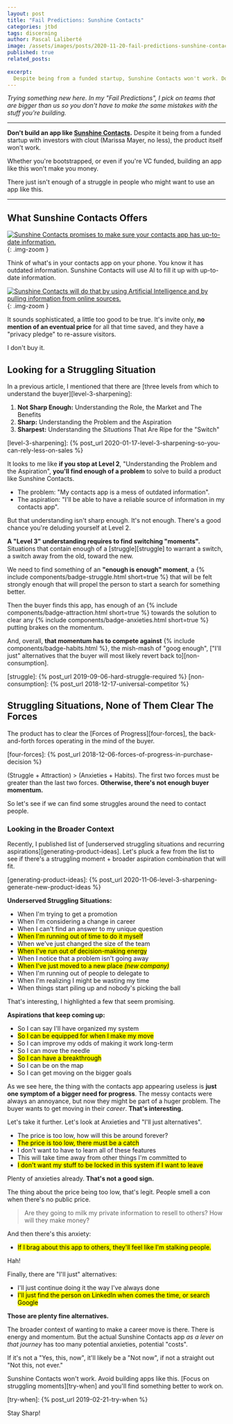 ```yaml
---
layout: post
title: "Fail Predictions: Sunshine Contacts"
categories: jtbd
tags: discerning
author: Pascal Laliberté
image: /assets/images/posts/2020-11-20-fail-predictions-sunshine-contacts.jpg
published: true
related_posts:
  
excerpt:
  Despite being from a funded startup, Sunshine Contacts won't work. Don't try to build apps with ideas like this.
---
```


_Trying something new here. In my "Fail Predictions", I pick on teams that are bigger than us so you don't have to make the same mistakes with the stuff you're building._

---

**Don't build an app like [Sunshine Contacts][sunshine-contacts].** Despite it being from a funded startup with investors with clout (Marissa Mayer, no less), the product itself won't work.

Whether you're bootstrapped, or even if you're VC funded, building an app like this won't make you money.

There just isn't enough of a struggle in people who might want to use an app like this.

[sunshine-contacts]: https://sunshine.com/contacts/

---

## What Sunshine Contacts Offers

[![Sunshine Contacts promises to make sure your contacts app has up-to-date information.](/assets/images/posts/2020-11-20-fail-predictions-sunshine-contacts-01.jpg)][sunshine-contacts]
{: .img-zoom }

Think of what's in your contacts app on your phone. You know it has outdated information. Sunshine Contacts will use AI to fill it up with up-to-date information.

[![Sunshine Contacts will do that by using Artificial Intelligence and by pulling information from online sources.](/assets/images/posts/2020-11-20-fail-predictions-sunshine-contacts-02.jpg)][sunshine-contacts]
{: .img-zoom }

It sounds sophisticated, a little too good to be true. It's invite only, **no mention of an eventual price** for all that time saved, and they have a "privacy pledge" to re-assure visitors.

I don't buy it.

## Looking for a Struggling Situation

In a previous article, I mentioned that there are [three levels from which to understand the buyer][level-3-sharpening]:

1. **Not Sharp Enough:** Understanding the Role, the Market and The Benefits
2. **Sharp:** Understanding the Problem and the Aspiration
3. **Sharpest:** Understanding the _Situations_ That Are Ripe for the "Switch"

[level-3-sharpening]: {% post_url 2020-01-17-level-3-sharpening-so-you-can-rely-less-on-sales %}

It looks to me like **if you stop at Level 2**, "Understanding the Problem and the Aspiration", **you'll find enough of a problem** to solve to build a product like Sunshine Contacts.

* The problem: "My contacts app is a mess of outdated information".
* The aspiration: "I'll be able to have a reliable source of information in my contacts app".

But that understanding isn't sharp enough. It's not enough. There's a good chance you're deluding yourself at Level 2.

**A "Level 3" understanding requires to find switching "moments".** Situations that contain enough of a [struggle][struggle] to warrant a switch, a switch away from the old, toward the new.

We need to find something of an **"enough is enough" moment**, a {% include components/badge-struggle.html short=true %} that will be felt strongly enough that will propel the person to start a search for something better.

Then the buyer finds this app, has enough of an {% include components/badge-attraction.html short=true %} towards the solution to clear any {% include components/badge-anxieties.html short=true %} putting brakes on the momentum.

And, overall, **that momentum has to compete against** {% include components/badge-habits.html %}, the mish-mash of "goog enough", ["I'll just" alternatives that the buyer will most likely revert back to][non-consumption].

[struggle]: {% post_url 2019-09-06-hard-struggle-required %}
[non-consumption]: {% post_url 2018-12-17-universal-competitor %}

## Struggling Situations, None of Them Clear The Forces

The product has to clear the [Forces of Progress][four-forces], the back-and-forth forces operating in the mind of the buyer.

[four-forces]: {% post_url 2018-12-06-forces-of-progress-in-purchase-decision %}

(Struggle + Attraction) > (Anxieties + Habits). The first two forces must be greater than the last two forces. **Otherwise, there's not enough buyer momentum.**

So let's see if we can find some struggles around the need to contact people.

### Looking in the Broader Context

Recently, I published list of [underserved struggling situations and recurring aspirations][generating-product-ideas]. Let's pluck a few from the list to see if there's a struggling moment + broader aspiration combination that will fit.

[generating-product-ideas]: {% post_url 2020-11-06-level-3-sharpening-generate-new-product-ideas %}

**Underserved Struggling Situations:**

* When I'm trying to get a promotion
* When I'm considering a change in career
* When I can't find an answer to my unique question
* <mark>When I'm running out of time to do it myself</mark>
* When we've just changed the size of the team
* <mark>When I've run out of decision-making energy</mark>
* When I notice that a problem isn't going away
* <mark>When I've just moved to a new place <em>(new company)</em></mark>
* When I'm running out of people to delegate to
* When I'm realizing I might be wasting my time
* When things start piling up and nobody's picking the ball

That's interesting, I highlighted a few that seem promising.

**Aspirations that keep coming up:**

* So I can say I'll have organized my system
* <mark>So I can be equipped for when I make my move</mark>
* So I can improve my odds of making it work long-term
* So I can move the needle
* <mark>So I can have a breakthrough</mark>
* So I can be on the map
* So I can get moving on the bigger goals

As we see here, the thing with the contacts app appearing useless is **just one symptom of a bigger need for progress**. The messy contacts were always an annoyance, but now they might be part of a huger problem. The buyer wants to get moving in their _career_. **That's interesting.**

Let's take it further. Let's look at Anxieties and "I'll just alternatives".

* The price is too low, how will this be around forever?
* <mark>The price is too low, there must be a catch</mark>
* I don't want to have to learn all of these features
* This will take time away from other things I'm committed to
* <mark>I don't want my stuff to be locked in this system if I want to leave</mark>

Plenty of anxieties already. **That's not a good sign.**

The thing about the price being too low, that's legit. People smell a con when there's no public price.

> Are they going to milk my private information to resell to others? How will they make money?

And then there's this anxiety:

* <mark>If I brag about this app to others, they'll feel like I'm stalking people.</mark>

Hah!

Finally, there are "I'll just" alternatives:

* I'll just continue doing it the way I've always done
* <mark>I'll just find the person on LinkedIn when comes the time, or search Google</mark>

**Those are plenty fine alternatives.**

The broader context of wanting to make a career move is there. There is energy and momentum. But the actual Sunshine Contacts app _as a lever on that journey_ has too many potential anxieties, potential "costs".

If it's not a "Yes, this, now", it'll likely be a "Not now", if not a straight out "Not this, not ever."

Sunshine Contacts won't work. Avoid building apps like this. [Focus on struggling moments][try-when] and you'll find something better to work on.

[try-when]: {% post_url 2019-02-21-try-when %}

Stay Sharp!
